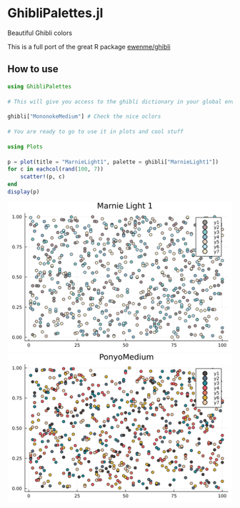 # GhibliPalettes.jl
Beautiful Ghibli colors

This is a full port of the great R package [ewenme/ghibli](https://github.com/ewenme/ghibli)

## How to use

```julia
using GhibliPalettes

# This will give you access to the ghibli dictionary in your global environment

ghibli["MononokeMedium"] # Check the nice oclors

# You are ready to go to use it in plots and cool stuff

using Plots

p = plot(title = "MarnieLight1", palette = ghibli["MarnieLight1"])
for c in eachcol(rand(100, 7))
    scatter!(p, c)
end
display(p)
```
<img src="plots/MarnieLight1.svg">
<img src="plots/PonyoMedium.svg">